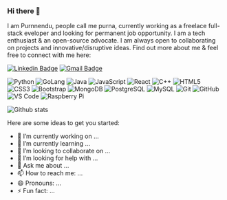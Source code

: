 ### Hi there 👋

I am Purnnendu, people call me purna, currently working as a freelace full-stack eveloper and looking for permanent job opportunity. I am a tech enthusiast & an open-source advocate. I am always open to collaborating on projects and innovative/disruptive ideas. Find out more about me & feel free to connect with me here:

[![Linkedin Badge](https://img.shields.io/badge/-Purnnendu-blue?style=flat-square&logo=Linkedin&logoColor=white&link=https://www.linkedin.com/in/purnnendu/)](https://www.linkedin.com/in/purnnendu/)
[![Gmail Badge](https://img.shields.io/badge/-purnnendu.1695@gmail.com-c14438?style=flat-square&logo=Gmail&logoColor=white&link=mailto:purnnendu.1695@gmail.com)](mailto:purnnendu.1695@gmail.com)

![Python](https://img.shields.io/badge/-Python-black?style=flat-square&logo=Python)
![GoLang](https://img.shields.io/badge/-GoLang-black?style=flat-square&logo=.GoLang)
![Java](https://img.shields.io/badge/-java-E34A86?style=flat-square&logo=java)
![JavaScript](https://img.shields.io/badge/-JavaScript-%23F7DF1C?style=flat-square&logo=javascript&logoColor=000000&labelColor=%23F7DF1C&color=%23FFCE5A)
![React](https://img.shields.io/badge/-React-%23282C34?style=flat-square&logo=react)
![C++](https://img.shields.io/badge/-C++-00599C?style=flat-square&logo=c)
![HTML5](https://img.shields.io/badge/-HTML5-E34F26?style=flat-square&logo=html5&logoColor=white)
![CSS3](https://img.shields.io/badge/-CSS3-1572B6?style=flat-square&logo=css3)
![Bootstrap](https://img.shields.io/badge/-Bootstrap-563D7C?style=flat-square&logo=bootstrap)
![MongoDB](https://img.shields.io/badge/-MongoDB-black?style=flat-square&logo=mongodb)
![PostgreSQL](https://img.shields.io/badge/-PostgreSQL-336791?style=flat-square&logo=postgresql)
![MySQL](https://img.shields.io/badge/-MySQL-black?style=flat-square&logo=mysql)
![Git](https://img.shields.io/badge/-Git-%23F05032?style=flat-square&logo=git&logoColor=%23ffffff)
![GitHub](https://img.shields.io/badge/-GitHub-181717?style=flat-square&logo=github)
![VS Code](https://img.shields.io/badge/-VSCode-%23007ACC?style=flat-square&logo=visual-studio-code)
![Raspberry Pi](https://img.shields.io/badge/-Raspberry%20Pi-C51A4A?style=flat-square&logo=Raspberry-Pi)

<!--
**purnnendu/purnnendu** is a ✨ _special_ ✨ repository because its `README.md` (this file) appears on your GitHub profile.
-->

![Github stats](https://github-readme-stats.vercel.app/api?username=purnnendu)

Here are some ideas to get you started:

- 🔭 I’m currently working on ...
- 🌱 I’m currently learning ...
- 👯 I’m looking to collaborate on ...
- 🤔 I’m looking for help with ...
- 💬 Ask me about ...
- 📫 How to reach me: ...
- 😄 Pronouns: ...
- ⚡ Fun fact: ...

